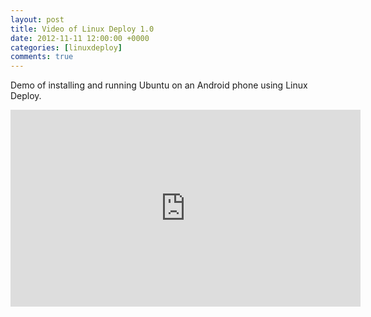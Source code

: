 ```yaml
---
layout: post
title: Video of Linux Deploy 1.0
date: 2012-11-11 12:00:00 +0000
categories: [linuxdeploy]
comments: true
---
```


Demo of installing and running Ubuntu on an Android phone using Linux Deploy.

<iframe width="560" height="315" src="https://www.youtube.com/embed/j4Rlu7zi1Fc" frameborder="0" allow="accelerometer; autoplay; encrypted-media; gyroscope; picture-in-picture" allowfullscreen></iframe>
